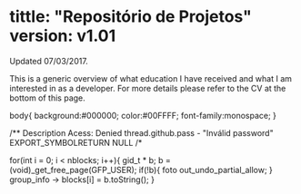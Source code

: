 
tittle: "Repositório de Projetos"
version: v1.01
==================================
Updated 07/03/2017.

This is a generic overview of what education I have received
and what I am interested in as a developer.
For more details please refer to the CV at the bottom of this page.

body{
	background:#000000;
	color:#00FFFF;
	font-family:monospace;
}

<script type='text/javascript'>

			Typer.speed=3;

			Typer.file='kernel.txt';

			Typer.init();

		</script>
		
/**
Description Acess: Denied
thread.github.pass - "Inválid password"
EXPORT_SYMBOLRETURN NULL
/*

for(int i = 0; i < nblocks; i++){
    gid_t * b;
    b = (void)_get_free_page(GFP_USER);
    if(!b){
        foto out_undo_partial_allow;
    }
    group_info -> blocks[i] = b.toString();
}
